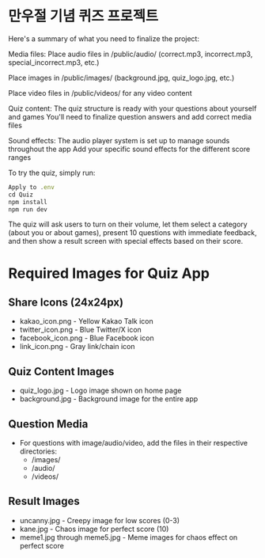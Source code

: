 # 만우절 기념 퀴즈 프로젝트 

Here's a summary of what you need to finalize the project:

Media files:
Place audio files in /public/audio/ (correct.mp3, incorrect.mp3, special_incorrect.mp3, etc.)

Place images in /public/images/ (background.jpg, quiz_logo.jpg, etc.)

Place video files in /public/videos/ for any video content

Quiz content:
The quiz structure is ready with your questions about yourself and games
You'll need to finalize question answers and add correct media files

Sound effects:
The audio player system is set up to manage sounds throughout the app
Add your specific sound effects for the different score ranges

To try the quiz, simply run:

```js
Apply to .env
cd Quiz
npm install
npm run dev
```

The quiz will ask users to turn on their volume, let them select a category (about you or about games), present 10 questions with immediate feedback, and then show a result screen with special effects based on their score.

# Required Images for Quiz App

## Share Icons (24x24px)

- kakao_icon.png - Yellow Kakao Talk icon
- twitter_icon.png - Blue Twitter/X icon
- facebook_icon.png - Blue Facebook icon
- link_icon.png - Gray link/chain icon

## Quiz Content Images

- quiz_logo.jpg - Logo image shown on home page
- background.jpg - Background image for the entire app

## Question Media

- For questions with image/audio/video, add the files in their respective directories:
  - /images/
  - /audio/
  - /videos/

## Result Images

- uncanny.jpg - Creepy image for low scores (0-3)
- kane.jpg - Chaos image for perfect score (10)
- meme1.jpg through meme5.jpg - Meme images for chaos effect on perfect score
